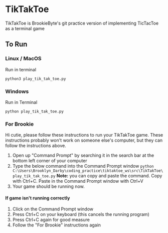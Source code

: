 # TikTakToe
TikTakToe is BrookieByte's git practice version of implementing TicTacToe as a terminal game

## To Run
### Linux / MacOS
Run in terminal
```
python3 play_tik_tak_toe.py
```
### Windows
Run in Terminal
```
python play_tik_tak_toe.py
```

### For Brookie
Hi cutie, please follow these instructions to run your TikTakToe game. These instructions probably won't work on someone else's computer, but they can follow the instructions above. 
1. Open up "Command Prompt" by searching it in the search bar at the bottom left corner of your computer
1. Type the below command into the Command Prompt window
`python C:\Users\Brooklyn_Darby\coding_practice\tiktaktoe_ws\src\TikTakToe\play_tik_tak_toe.py`
**Note:** you can copy and paste the command. Copy with Ctrl+C. Paste in the Command Prompt window with Ctrl+V
1. Your game should be running now. 

#### If game isn't running correctly
1. Click on the Command Prompt window
1. Press Ctrl+C on your keyboard (this cancels the running program)
1. Press Ctrl+C again for good measure
1. Follow the "For Brookie" instructions again